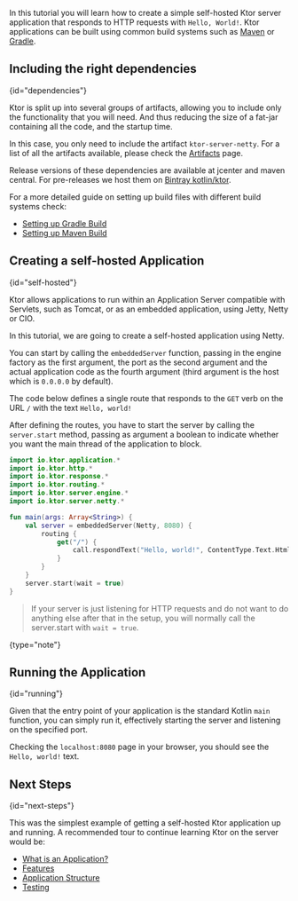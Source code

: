 [//]: # (title: First App)
[//]: # (caption: Creating Your First Application)
[//]: # (category: quickstart)
[//]: # (permalink: /quickstart/guides/application.html)
[//]: # (redirect_from: redirect_from)
[//]: # (- /quickstart/application.html: - /quickstart/application.html)
[//]: # (ktor_version_review: 1.0.0)

In this tutorial you will learn how to create a simple self-hosted Ktor server application that responds to HTTP requests with `Hello, World!`.
Ktor applications can be built using common build systems such as [Maven](/quickstart/quickstart/maven.html) or [Gradle](/quickstart/quickstart/gradle.html).





## Including the right dependencies
{id="dependencies"}

Ktor is split up into several groups of artifacts,
allowing you to include only the functionality that you will need. And thus reducing the size of a fat-jar containing all the code, and the startup time.

In this case, you only need to include the artifact `ktor-server-netty`.
For a list of all the artifacts available, please check the [Artifacts](/quickstart/artifacts.html) page.  

Release versions of these dependencies are available at jcenter and maven central.
For pre-releases we host them on [Bintray kotlin/ktor](https://bintray.com/kotlin/ktor).

For a more detailed guide on setting up build files with different build systems check:

* [Setting up Gradle Build](/quickstart/quickstart/gradle.html)
* [Setting up Maven Build](/quickstart/quickstart/maven.html)

## Creating a self-hosted Application
{id="self-hosted"}

Ktor allows applications to run within an Application Server compatible with Servlets, such as Tomcat,
or as an embedded application, using Jetty, Netty or CIO.

In this tutorial, we are going to create a self-hosted application using Netty.

You can start by calling the `embeddedServer` function, passing in the engine factory as the first argument,
the port as the second argument and the actual application code as the fourth argument (third argument
is the host which is `0.0.0.0` by default).

The code below defines a single route that responds to the `GET` verb on the URL `/` with
the text `Hello, world!`

After defining the routes, you have to start the server by calling the `server.start` method,
passing as argument a boolean to indicate whether you want the main thread of the application to block.


```kotlin
import io.ktor.application.*
import io.ktor.http.*
import io.ktor.response.*
import io.ktor.routing.*
import io.ktor.server.engine.*
import io.ktor.server.netty.*

fun main(args: Array<String>) {
    val server = embeddedServer(Netty, 8080) {
        routing {
            get("/") {
                call.respondText("Hello, world!", ContentType.Text.Html)
            }
        }
    }
    server.start(wait = true)
}
```


>If your server is just listening for HTTP requests and do not want to do anything else after that in the setup,
>you will normally call the server.start with `wait = true`.
>
{type="note"}

## Running the Application
{id="running"}

Given that the entry point of your application is the standard Kotlin `main` function, 
you can simply run it, effectively starting the server and listening on the specified port.

Checking the `localhost:8080` page in your browser, you should see the `Hello, world!` text. 

## Next Steps
{id="next-steps"}

This was the simplest example of getting a self-hosted Ktor application up and running. 
A recommended tour to continue learning Ktor on the server would be:

* [What is an Application?](/servers/application.html)
* [Features](/features)
* [Application Structure](/servers/structure.html)
* [Testing](/servers/testing.html)